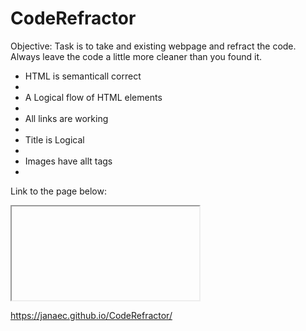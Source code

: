 # CodeRefractor
Objective: Task is to take and existing webpage and refract the code. Always leave the code a little more cleaner than you found it. 
<ul>
  <li> HTML is semanticall correct <li>
  <li> A Logical flow of HTML elements<li>
  <li> All links are working<li>
  <li> Title is Logical<li>
  <li> Images have allt tags<li>
</ul>

<p> Link to the page below:</p> 

<iframe> src="https://drive.google.com/file/d/16cTs0RoZIGZ52AnH3Bb-gDtRdYMcOALM/preview" width="640" height="480"></iframe> </a>
    
https://janaec.github.io/CodeRefractor/
